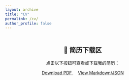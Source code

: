 ```yaml
---
layout: archive
title: "CV"
permalink: /cv/
author_profile: false
---
```


<div style="text-align: center; margin-top: 3rem; margin-bottom: 3rem;">
  <h2>📄 简历下载区</h2>
  <p>点击以下按钮可查看或下载我的简历：</p>
  
  <a href="{{ '/files/cv.pdf' | relative_url }}" class="btn btn--primary" style="margin-right: 1rem;">
    Download PDF
  </a>
  
  <a href="{{ '/_data/cv.json' | relative_url }}" class="btn btn--inverse">
    View Markdown/JSON
  </a>
</div>
